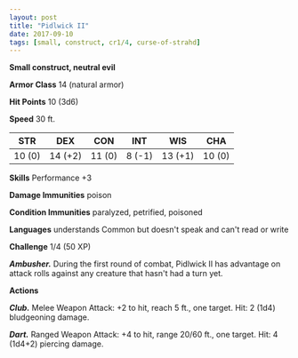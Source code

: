 ```yaml
---
layout: post
title: "Pidlwick II"
date: 2017-09-10
tags: [small, construct, cr1/4, curse-of-strahd]
---
```


**Small construct, neutral evil**

**Armor Class** 14 (natural armor)

**Hit Points** 10 (3d6)

**Speed** 30 ft.

|   STR   |   DEX   |   CON   |   INT   |   WIS   |   CHA   |
|:-----:|:-----:|:-----:|:-----:|:-----:|:-----:|
| 10 (0) | 14 (+2) | 11 (0) | 8 (-1) | 13 (+1) | 10 (0) |

**Skills** Performance +3

**Damage Immunities** poison

**Condition Immunities** paralyzed, petrified, poisoned

**Languages** understands Common but doesn't speak and can't read or write

**Challenge** 1/4 (50 XP)

***Ambusher.*** During the first round of combat, Pidlwick II has advantage on attack rolls against any creature that hasn't had a turn yet.

**Actions**

***Club.*** Melee Weapon Attack: +2 to hit, reach 5 ft., one target. Hit: 2 (1d4) bludgeoning damage.

***Dart.*** Ranged Weapon Attack: +4 to hit, range 20/60 ft., one target. Hit: 4 (1d4+2) piercing damage.

